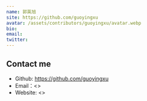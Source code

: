 ```yaml
---
name: 郭英旭
site: https://github.com/guoyingxu
avatar: /assets/contributors/guoyingxu/avatar.webp
bio:
email:
twitter:
---
```


## Contact me

- Github: <https://github.com/guoyingxu>
- Email：<>
- Website: <>
